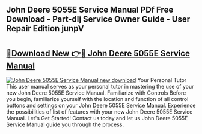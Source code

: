 ## John Deere 5055E Service Manual PDf Free Download - Part-dIj Service Owner Guide - User Repair Edition junpV

# <h2><a href="http://bc86074.oget.top/?id=John+Deere+5055E+Service+Manual">🔗Download New 👉🔴 John Deere 5055E Service Manual</a></h2>

[![John Deere 5055E Service Manual new download](https://i.imgur.com/5g1atiW.png)](http://bc86074.oget.top/?id=John+Deere+5055E+Service+Manual)
Your Personal Tutor This user manual serves as your personal tutor in mastering the use of your new John Deere 5055E Service Manual. Familiarize with Controls Before you begin, familiarize yourself with the location and function of all control buttons and settings on your John Deere 5055E Service Manual. Experience the possibilities of list of features with your new John Deere 5055E Service Manual. Let's Get Started! Contact us today and let us John Deere 5055E Service Manual guide you through the process.
